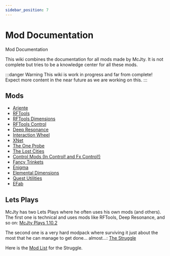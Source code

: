 ```yaml
---
sidebar_position: 7
---
```


# Mod Documentation

Mod Documentation

This wiki combines the documentation for all mods made by McJty.
It is not complete but tries to be a knowledge center for all these mods.

:::danger Warning
This wiki is work in progress and far from complete!
Expect more content in the near future as we are working on this.
:::

## Mods

* [Ariente](./ariente.md)
* [RFTools](./rftools/rftools.md)
* [RFTools Dimensions](./rftools-dimensions.md)
* [RFTools Control](./rftools-control.md)
* [Deep Resonance](./deep-resonance.md)
* [Interaction Wheel](./interaction-wheel.md)
* [XNet](./xnet.md)
* [The One Probe](./the-one-probe.md)
* [The Lost Cities](./lost-cities/lost-cities.md)
* [Control Mods (In Control! and Fx Control!)](./control-mods/control-mods.md)
* [Fancy Trinkets](./fancy-trinkets/fancy-trinkets.md)
* [Enigma](./enigma/enigma.md)
* [Elemental Dimensions](./elemental-dimensions.md)
* [Quest Utilities](./quest-utilities.md)
* [EFab](./efab.md)

## Lets Plays

McJty has two Lets Plays where he often uses his own mods (and others).
The first one is technical and uses mods like RFTools, Deep Resonance, and so on: [McJty Plays 1.10.2](https://www.youtube.com/playlist?list=PLmaTwVFUUXiBCCPMobixs2WZxpY9f0JvM)

The second one is a very hard modpack where surviving it just about the most that he can manage to get done... almost...: [The Struggle](https://www.youtube.com/playlist?list=PLmaTwVFUUXiDUEgTpRj5_sz_03BlmMUbj)

Here is the [Mod List](./struggle-mod-list.md) for the Struggle.
